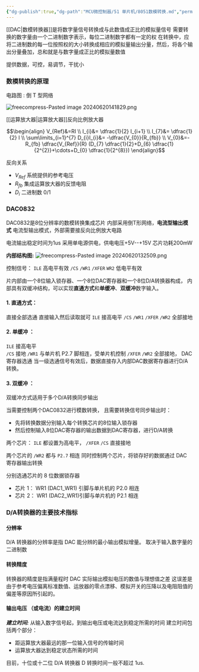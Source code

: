 ```yaml
---
{"dg-publish":true,"dg-path":"MCU微控制器/51 单片机/8051数模转换.md","permalink":"/MCU微控制器/51 单片机/8051数模转换/","dgPassFrontmatter":true,"noteIcon":"","created":"2024-06-14T15:06:08.442+08:00","updated":"2024-09-21T23:48:48.520+08:00"}
---
```



[[DAC\|数模转换器]]是将数字量信号转换成与此数值成正比的模拟量信号
需要转换的数字量由一个二进制数字表示，每位二进制数字都有一定的权
在转换中，应将二进制数的每一位按照权的大小转换成相应的模拟量输出分量，然后，将各个输出分量叠加，总和就是与数字量成正比的模拟量数值

提供数据，可控，易调节，干扰小
### 数模转换的原理
电路图 :  倒 T 型网络

![freecompress-Pasted image 20240620141829.png](/img/user/%E5%8A%9F%E8%83%BD%E6%80%A7%E6%96%87%E4%BB%B6%E5%A4%B9/%E8%BD%BD%E5%85%A5%E7%9A%84%E5%AA%92%E4%BD%93%E8%B5%84%E6%BA%90/freecompress-Pasted%20image%2020240620141829.png)

[[运算放大器\|运算放大器]]反向比例放大器

$$\begin{align}
 V_{Ref}&=RI   \\
I_{i}&= \dfrac{1}{2} I_{i+1} \\ 
I_{7}&= \dfrac{1}{2} I \\
\sum\limits_{i=1}^{7} D_{i}I_{i}&= -\dfrac{V_{0}}{R_{fb}} \\
V_{0}&=-R_{fb}  \dfrac{V_{Ref}}{R} (D_{7} \dfrac{1}{2}+D_{6} \dfrac{1}{2^{2}}+\cdots+D_{0} \dfrac{1}{2^{8}})
\end{align}$$

反向关系
- $V_{Ref}$   系统提供的参考电压
- $R_{fb}$    集成运算放大器的反馈电阻
- $D_{i}$      二进制数  0/1 
### DAC0832
DAC0832是8位分辨率的数模转换集成芯片
内部采用倒T形网络，**电流型输出模式**
	电流型输出模式，外部需要接反向比例放大电路

电流输出稳定时间为1us
采用单电源供电，供电电压+5V--+15V
芯片功耗200mW

**内部结构图:**
![freecompress-Pasted image 20240620132509.png](/img/user/%E5%8A%9F%E8%83%BD%E6%80%A7%E6%96%87%E4%BB%B6%E5%A4%B9/%E8%BD%BD%E5%85%A5%E7%9A%84%E5%AA%92%E4%BD%93%E8%B5%84%E6%BA%90/freecompress-Pasted%20image%2020240620132509.png)

控制信号：
	`ILE`   高电平有效
	`/CS`   `/WR1`   `/XFER`   `WR2`  低电平有效

片内部由一个8位输入锁存器、一个8位DAC寄存器和一个8位D/A转换器构成，
内部具有双缓冲结构，可以实现**直通方式**和**单缓冲**、**双缓冲**数字输入。

#### 1. 直通方式：
直接全部选通
直接输入然后读取就可
`ILE`  接高电平
`/CS`   `/WR1`   `/XFER`   `/WR2` 全部接地

#### 2. 单缓冲 ：
`ILE`  接高电平  
`/CS`   接地
`/WR1`  与单片机 P2.7 脚相连，受单片机控制
`/XFER`   `/WR2` 全部接地， DAC寄存器选通
当一级选通信号有效后，数据直接存入内部DAC数据寄存器进行D/A转换。
#### 3. 双缓冲 ：
双缓冲方式适用于多个D/A转换同步输出

当需要控制两个DAC0832进行模数转换，
且需要转换信号同步输出时：
- 先将转换数据分别输入每个转换芯片的8位输入锁存器
- 然后控制输入8位DAC寄存器的输出数据到DAC寄存器，进行D/A转换

两个芯片：
` ILE ` 都设置为高电平，
`/XFER`   ` /CS `  直接接地

两个芯片的 `/WR2` 都与 `P2.7`  相连
同时控制两个芯片，将锁存好的数据通过 DAC 寄存器输出转换

分别选通芯片的 8 位数据锁存器
- 芯片  1：
	WR1 (DAC1_WR1) 引脚与单片机的 P2.0 相连
- 芯片 2：
	WR1 (DAC2_WR1)引脚与单片机的 P2.1  相连

### D/A转换器的主要技术指标
#### 分辨率
D/A 转换器的分辨率是指 DAC 能分辨的最小输出模拟增量。
取决于输入数字量的二进制数
#### 转换精度
转换器的精度是指满量程时 DAC 实际输出模拟电压的数值与理想值之差
这误差是由于参考电压偏离标准数值、运放器的零点漂移、模拟开关的压降以及电阻阻值的偏差等原因所引起的。
#### 输出电压 （或电流）的建立时间
***建立时间:***
从输入数字信号起，到输出电压或电流达到稳定所需的时间
建立时间包括两个部分：
- 距运算放大器最远的那一位输入信号的传输时间
- 运算放大器达到稳定状态所需的时间

目前，十位或十二位 D/A 转换器 D 转换时间一般不超过 1us.
